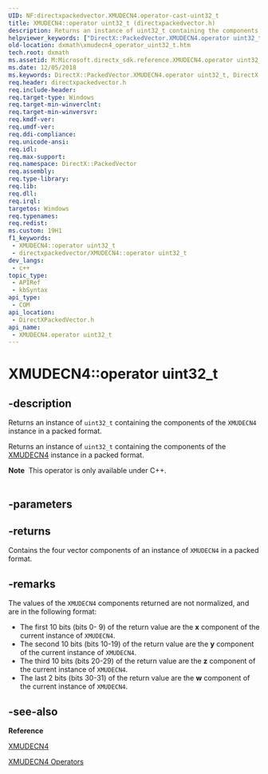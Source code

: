 ```yaml
---
UID: NF:directxpackedvector.XMUDECN4.operator-cast-uint32_t
title: XMUDECN4::operator uint32_t (directxpackedvector.h)
description: Returns an instance of uint32_t containing the components of the XMUDECN4instance in a packed format.
helpviewer_keywords: ["DirectX::PackedVector.XMUDECN4.operator uint32_t","DirectX::PackedVector::XMUDECN4::operator uint32_t","XMUDECN4 structure [DirectX Math Support APIs]","operator uint32_t method","XMUDECN4.operator uint32_t","XMUDECN4::operator uint32_t","dxmath.xmudecn4_operator_uint32_t","operator uint32_t","operator uint32_t method [DirectX Math Support APIs]","operator uint32_t method [DirectX Math Support APIs]","XMUDECN4 structure"]
old-location: dxmath\xmudecn4_operator_uint32_t.htm
tech.root: dxmath
ms.assetid: M:Microsoft.directx_sdk.reference.XMUDECN4.operator uint32_t
ms.date: 12/05/2018
ms.keywords: DirectX::PackedVector.XMUDECN4.operator uint32_t, DirectX::PackedVector::XMUDECN4::operator uint32_t, XMUDECN4 structure [DirectX Math Support APIs],operator uint32_t method, XMUDECN4.operator uint32_t, XMUDECN4::operator uint32_t, dxmath.xmudecn4_operator_uint32_t, operator uint32_t, operator uint32_t method [DirectX Math Support APIs], operator uint32_t method [DirectX Math Support APIs],XMUDECN4 structure
req.header: directxpackedvector.h
req.include-header: 
req.target-type: Windows
req.target-min-winverclnt: 
req.target-min-winversvr: 
req.kmdf-ver: 
req.umdf-ver: 
req.ddi-compliance: 
req.unicode-ansi: 
req.idl: 
req.max-support: 
req.namespace: DirectX::PackedVector
req.assembly: 
req.type-library: 
req.lib: 
req.dll: 
req.irql: 
targetos: Windows
req.typenames: 
req.redist: 
ms.custom: 19H1
f1_keywords:
 - XMUDECN4::operator uint32_t
 - directxpackedvector/XMUDECN4::operator uint32_t
dev_langs:
 - c++
topic_type:
 - APIRef
 - kbSyntax
api_type:
 - COM
api_location:
 - DirectXPackedVector.h
api_name:
 - XMUDECN4.operator uint32_t
---
```


# XMUDECN4::operator uint32_t


## -description

Returns an instance of <code>uint32_t</code> containing the components of the <code>XMUDECN4</code> instance in a packed format.
    

Returns an instance of <code>uint32_t</code> containing the components of the <a href="/windows/desktop/api/directxpackedvector/ns-directxpackedvector-xmudecn4">XMUDECN4</a> instance in a packed format.
<div class="alert"><b>Note</b>  This operator is only available under C++.
    </div><div> </div>

## -parameters

## -returns

Contains the four vector components of an instance of <code>XMUDECN4</code> in a packed
		format.

## -remarks

The values of the <code>XMUDECN4</code> components returned are not normalized, and are in
	    the following format:
	    
	

<ul>
<li>
The first 10 bits (bits 0- 9) of the return value are the <b>x</b> component of the current instance of <code>XMUDECN4</code>.
		

</li>
<li>
The second 10 bits (bits 10-19) of the return value are the <b>y</b> component of the current instance of <code>XMUDECN4</code>.
		

</li>
<li>
The third 10 bits (bits 20-29) of the return value are the <b>z</b> component of the current instance of <code>XMUDECN4</code>.
		

</li>
<li>
The last 2 bits (bits 30-31) of the return value are the <b>w</b> component
		    of the current instance of <code>XMUDECN4</code>.
		

</li>
</ul>

## -see-also

<b>Reference</b>



<a href="/windows/desktop/api/directxpackedvector/ns-directxpackedvector-xmudecn4">XMUDECN4</a>



<a href="/windows/desktop/dxmath/ovw-xmudecn4-operators">XMUDECN4 Operators</a>
